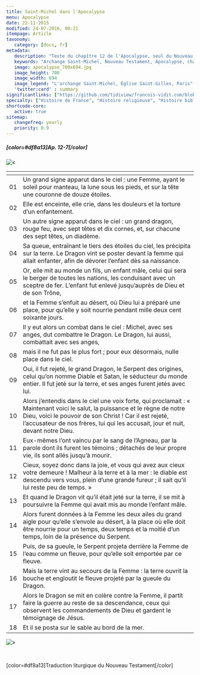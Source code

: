 ```yaml
---
title: Saint-Michel dans l'Apocalypse
menu: Apocalypse
date: 22-11-2015
modified: 24-07-2016, 00:21
itempage: Article
taxonomy:
   category: [docs, fr]
metadata:
   description: "Texte du chapître 12 de l'Apocalypse, seul du Nouveau Testament où apparaît l'Archange Saint-Michel"
   keywords: "Archange Saint-Michel, Nouveau Testament, Apocalypse, chapître 12 de l'Apocalypse, Mont-Saint-Michel"
   image: apocalypse_700x694.jpg
   image_height: 700
   image_width: 694
   image_legend: "L'archange Saint-Michel, Église Saint-Gilles, Paris"
   'twitter:card' : summary
significantlinks: ["https://github.com/tidiview/francois-vidit.com/blob/develop/user/sites/docs/pages/01.reference/mont-saint-michel/arch-michel/apocalypse/docs.fr.md"]
specialty: ["Histoire de France", "Histoire religieuse", "Histoire biblique"]
shortcode-core:
   active: true
sitemap:
   changefreq: yearly
   priority: 0.9
---
```


##### [color=#df8a13]Ap. 12-7[/color]

![«][«]

|   | <span hidden>hidden</span> | 
| - | -------------------------- | 
| 01 | Un grand signe apparut dans le ciel : une Femme, ayant le soleil pour manteau, la lune sous les pieds, et sur la tête une couronne de douze étoiles. |
| 02 | Elle est enceinte, elle crie, dans les douleurs et la torture d’un enfantement. |
| 03 | Un autre signe apparut dans le ciel : un grand dragon, rouge feu, avec sept têtes et dix cornes, et, sur chacune des sept têtes, un diadème. |
| 04 | Sa queue, entraînant le tiers des étoiles du ciel, les précipita sur la terre. Le Dragon vint se poster devant la femme qui allait enfanter, afin de dévorer l’enfant dès sa naissance. |
| 05 | Or, elle mit au monde un fils, un enfant mâle, celui qui sera le berger de toutes les nations, les conduisant avec un sceptre de fer. L’enfant fut enlevé jusqu’auprès de Dieu et de son Trône, |
| 06 | et la Femme s’enfuit au désert, où Dieu lui a préparé une place, pour qu’elle y soit nourrie pendant mille deux cent soixante jours. |
| 07 | Il y eut alors un combat dans le ciel : Michel, avec ses anges, dut combattre le Dragon. Le Dragon, lui aussi, combattait avec ses anges, |
| 08 | mais il ne fut pas le plus fort ; pour eux désormais, nulle place dans le ciel. |
| 09 | Oui, il fut rejeté, le grand Dragon, le Serpent des origines, celui qu’on nomme Diable et Satan, le séducteur du monde entier. Il fut jeté sur la terre, et ses anges furent jetés avec lui. |
| 10 | Alors j’entendis dans le ciel une voix forte, qui proclamait : « Maintenant voici le salut, la puissance et le règne de notre Dieu, voici le pouvoir de son Christ ! Car il est rejeté, l’accusateur de nos frères, lui qui les accusait, jour et nuit, devant notre Dieu. |
| 11 | Eux-mêmes l’ont vaincu par le sang de l’Agneau, par la parole dont ils furent les témoins ; détachés de leur propre vie, ils sont allés jusqu’à mourir. |
| 12 | Cieux, soyez donc dans la joie, et vous qui avez aux cieux votre demeure ! Malheur à la terre et à la mer : le diable est descendu vers vous, plein d’une grande fureur ; il sait qu’il lui reste peu de temps. » |
| 13 | Et quand le Dragon vit qu’il était jeté sur la terre, il se mit à poursuivre la Femme qui avait mis au monde l’enfant mâle. |
| 14 | Alors furent données à la Femme les deux ailes du grand aigle pour qu’elle s’envole au désert, à la place où elle doit être nourrie pour un temps, deux temps et la moitié d’un temps, loin de la présence du Serpent. |
| 15 | Puis, de sa gueule, le Serpent projeta derrière la Femme de l’eau comme un fleuve, pour qu’elle soit emportée par ce fleuve. |
| 16 | Mais la terre vint au secours de la Femme : la terre ouvrit la bouche et engloutit le fleuve projeté par la gueule du Dragon. |
| 17 | Alors le Dragon se mit en colère contre la Femme, il partit faire la guerre au reste de sa descendance, ceux qui observent les commandements de Dieu et gardent le témoignage de Jésus. |
| 18 | Et il se posta sur le sable au bord de la mer. |

![»][»]

<br>

[color=#df8a13]Traduction liturgique du Nouveau Testament[/color]

[«]: /fr/images/quotesleft.svg?classes=caracter-icon
[»]: /fr/images/quotesright.svg?classes=caracter-icon